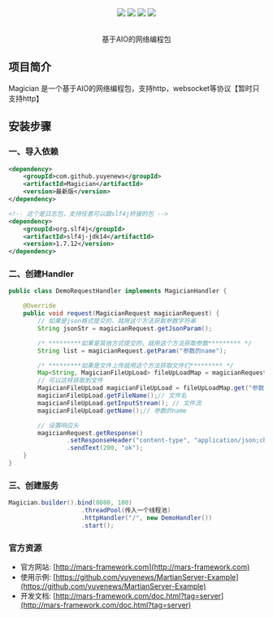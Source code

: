 
<div align=center>

<img src="https://img.shields.io/badge/licenes-MIT-brightgreen.svg"/>
<img src="https://img.shields.io/badge/jdk-11+-brightgreen.svg"/>
<img src="https://img.shields.io/badge/maven-3.5.4+-brightgreen.svg"/>
<img src="https://img.shields.io/badge/release-master-brightgreen.svg"/>

</div>

<br/>

<div align=center>

基于AIO的网络编程包

</div>

## 项目简介

Magician 是一个基于AIO的网络编程包，支持http，websocket等协议【暂时只支持http】

## 安装步骤

### 一、导入依赖

```xml
<dependency>
    <groupId>com.github.yuyenews</groupId>
    <artifactId>Magician</artifactId>
    <version>最新版</version>
</dependency>

<!-- 这个是日志包，支持任意可以跟slf4j桥接的包 -->
<dependency>
    <groupId>org.slf4j</groupId>
    <artifactId>slf4j-jdk14</artifactId>
    <version>1.7.12</version>
</dependency>
```
### 二、创建Handler
```java
public class DemoRequestHandler implements MagicianHandler {

    @Override
    public void request(MagicianRequest magicianRequest) {
        // 如果是json格式提交的，就用这个方法获取参数字符串
        String jsonStr = magicianRequest.getJsonParam();

        /* *********如果是其他方式提交的，就用这个方法获取参数********* */
        String list = magicianRequest.getParam("参数的name");

        /* *********如果是文件上传就用这个方法获取文件们********* */
        Map<String, MagicianFileUpLoad> fileUpLoadMap = magicianRequest.getFiles();
        // 可以这样获取到文件
        MagicianFileUpLoad magicianFileUpLoad = fileUpLoadMap.get("参数的name");
        magicianFileUpLoad.getFileName();// 文件名
        magicianFileUpLoad.getInputStream(); // 文件流
        magicianFileUpLoad.getName();// 参数的name

        // 设置响应头
        magicianRequest.getResponse()
                .setResponseHeader("content-type", "application/json;charset=UTF-8")
                .sendText(200, "ok");
    }
}
```

### 三、创建服务
```java
Magician.builder().bind(8080, 100)
                    .threadPool(传入一个线程池)
                    .httpHandler("/", new DemoHandler())
                    .start();
```

### 官方资源
- 官方网站: [http://mars-framework.com](http://mars-framework.com)
- 使用示例: [https://github.com/yuyenews/MartianServer-Example](https://github.com/yuyenews/MartianServer-Example)
- 开发文档: [http://mars-framework.com/doc.html?tag=server](http://mars-framework.com/doc.html?tag=server)